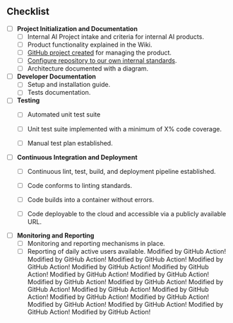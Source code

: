 ## Checklist

* [ ] **Project Initialization and Documentation**
   * [ ] Internal AI Project intake and criteria for internal AI products.
   * [ ] Product functionality explained in the Wiki.
   * [ ] [GitHub project created](https://github.com/orgs/ai-cfia/projects) for managing the product.
   * [ ] [Configure repository to our own internal standards](https://github.com/ai-cfia/devops/blob/main/github-repository-creation-guide.md).
   * [ ] Architecture documented with a diagram.

* [ ] **Developer Documentation**
   * [ ] Setup and installation guide.
   * [ ] Tests documentation.

* [ ] **Testing**
   * [ ] Automated unit test suite
   * [ ] Unit test suite implemented with a minimum of X% code coverage.
   * [ ] Manual test plan established.


* [ ] **Continuous Integration and Deployment**
   * [ ] Continuous lint, test, build, and deployment pipeline established.
   * [ ] Code conforms to linting standards.
   * [ ] Code builds into a container without errors.
   * [ ] Code deployable to the cloud and accessible via a publicly available URL.


* [ ] **Monitoring and Reporting**
   * [ ] Monitoring and reporting mechanisms in place.
   * [ ] Reporting of daily active users available.
Modified by GitHub Action!
Modified by GitHub Action!
Modified by GitHub Action!
Modified by GitHub Action!
Modified by GitHub Action!
Modified by GitHub Action!
Modified by GitHub Action!
Modified by GitHub Action!
Modified by GitHub Action!
Modified by GitHub Action!
Modified by GitHub Action!
Modified by GitHub Action!
Modified by GitHub Action!
Modified by GitHub Action!
Modified by GitHub Action!
Modified by GitHub Action!
Modified by GitHub Action!
Modified by GitHub Action!
Modified by GitHub Action!